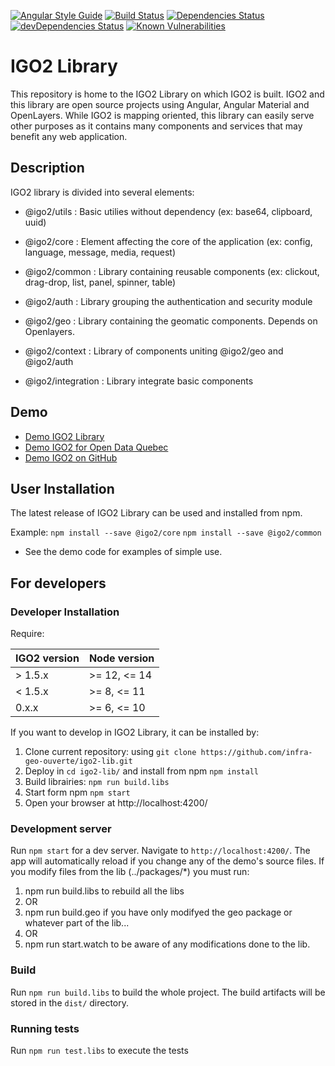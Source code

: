 [![Angular Style Guide](https://mgechev.github.io/angular2-style-guide/images/badge.svg)](https://angular.io/styleguide)
[![Build Status](https://travis-ci.org/infra-geo-ouverte/igo2-lib.svg?branch=master)](https://travis-ci.org/infra-geo-ouverte/igo2-lib)
[![Dependencies Status](https://david-dm.org/infra-geo-ouverte/igo2-lib.svg)](https://david-dm.org/infra-geo-ouverte/igo2-lib)
[![devDependencies Status](https://david-dm.org/infra-geo-ouverte/igo2-lib/dev-status.svg)](https://david-dm.org/infra-geo-ouverte/igo2-lib?type=dev)
[![Known Vulnerabilities](https://snyk.io/test/github/infra-geo-ouverte/igo2-lib/badge.svg)](https://snyk.io/test/github/infra-geo-ouverte/igo2-lib)

# IGO2 Library

This repository is home to the IGO2 Library on which IGO2 is built. IGO2 and this library are open source projects using Angular, Angular Material and OpenLayers. While IGO2 is mapping oriented, this library can easily serve other purposes as it contains many components and services that may benefit any web application.

## Description

IGO2 library is divided into several elements:

- @igo2/utils : Basic utilies without dependency (ex: base64, clipboard, uuid)

- @igo2/core : Element affecting the core of the application (ex: config, language, message, media, request)

- @igo2/common : Library containing reusable components (ex: clickout, drag-drop, list, panel, spinner, table)

- @igo2/auth : Library grouping the authentication and security module

- @igo2/geo : Library containing the geomatic components. Depends on Openlayers.

- @igo2/context : Library of components uniting @igo2/geo and @igo2/auth

- @igo2/integration : Library integrate basic components

## Demo

- [Demo IGO2 Library](https://infra-geo-ouverte.github.io/igo2-lib/)
- [Demo IGO2 for Open Data Quebec](https://geoegl.msp.gouv.qc.ca/igo2/apercu-qc/)
- [Demo IGO2 on GitHub](https://github.com/infra-geo-ouverte/igo2#table-of-content-english)

## User Installation

The latest release of IGO2 Library can be used and installed from npm.

Example:
`npm install --save @igo2/core`
`npm install --save @igo2/common`

- See the demo code for examples of simple use.

## For developers

### Developer Installation

Require:

| IGO2 version | Node version |
| ------------ | ------------ |
| > 1.5.x      | >= 12, <= 14 |
| < 1.5.x      | >= 8, <= 11  |
| 0.x.x        | >= 6, <= 10  |

If you want to develop in IGO2 Library, it can be installed by:

1.  Clone current repository: using `git clone https://github.com/infra-geo-ouverte/igo2-lib.git`
2.  Deploy in `cd igo2-lib/` and install from npm `npm install`
3.  Build librairies: `npm run build.libs`
4.  Start form npm `npm start`
5.  Open your browser at http://localhost:4200/

### Development server

Run `npm start` for a dev server. Navigate to `http://localhost:4200/`. The app will automatically reload if you change any of the demo's source files.
If you modify files from the lib (../packages/\*) you must run:

1. npm run build.libs to rebuild all the libs
2. OR
3. npm run build.geo if you have only modifyed the geo package or whatever part of the lib...
4. OR
5. npm run start.watch to be aware of any modifications done to the lib.

### Build

Run `npm run build.libs` to build the whole project. The build artifacts will be stored in the `dist/` directory.

### Running tests

Run `npm run test.libs` to execute the tests
